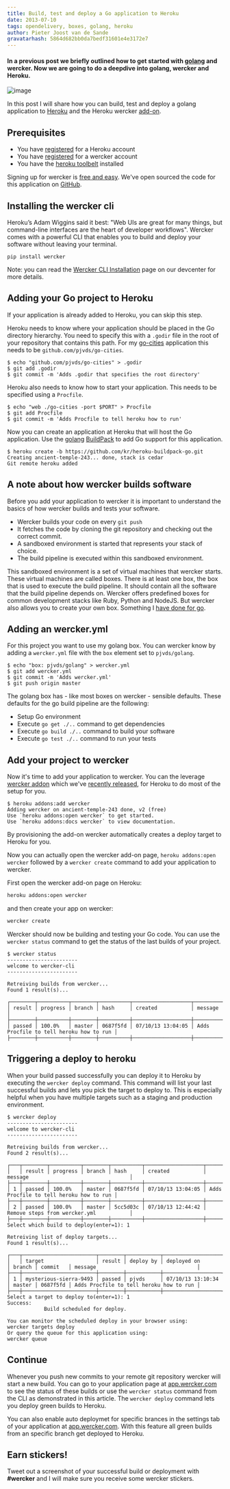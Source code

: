 ```yaml
---
title: Build, test and deploy a Go application to Heroku
date: 2013-07-10
tags: opendelivery, boxes, golang, heroku
author: Pieter Joost van de Sande
gravatarhash: 5864d682bb0da7bedf31601e4e3172e7
---
```


<h4 class="subheader">
In a previous post we briefly outlined how to get started with <a href="http://blog.wercker.com/2013/07/10/Golang-on-wercker.html">golang</a> and wercker. Now we are going to do a deepdive into golang, wercker and Heroku.
</h4>

![image](https://s3.amazonaws.com/uploads.hipchat.com/36172/251802/hyi5dw0l78894x1/upload.png)

In this post I will share how you can build, test and deploy a golang application to [Heroku](http://heroku.com) and the Heroku wercker [add-on](https://addons.heroku.com/wercker).

## Prerequisites

* You have [registered](https://id.heroku.com/signup) for a Heroku account
* You have [registered](https://app.wercker.com/users/new/) for a wercker account
* You have the [heroku toolbelt](https://toolbelt.heroku.com/) installed

Signing up for wercker is [free and easy](https://app.wercker.com/users/new/). We've open sourced the code for this application on [GitHub](https://github.com/pjvds/go-cities).

## Installing the wercker cli

Heroku’s Adam Wiggins said it best: "Web UIs are great for many things, but command-line interfaces are the heart of developer workflows". Wercker comes with a powerful CLI that enables you to build and deploy your software without leaving your terminal.

    pip install wercker

Note: you can read the [Wercker CLI Installation](http://devcenter.wercker.com/articles/cli/installation.html) page on our devcenter for more details.

## Adding your Go project to Heroku

If your application is already added to Heroku, you can skip this step.

Heroku needs to know where your application should be placed in the Go directory hierarchy. You need to specify this with a `.godir` file in the root of your repository that contains this path. For my [go-cities](https://github.com/pjvds/go-cities) application this needs to be `github.com/pjvds/go-cities`.

    $ echo "github.com/pjvds/go-cities" > .godir
    $ git add .godir
    $ git commit -m 'Adds .godir that specifies the root directory'

Heroku also needs to know how to start your application. This needs to be specified using a `Procfile`.

    $ echo "web ./go-cities -port $PORT" > Procfile
    $ git add Procfile
    $ git commit -m 'Adds Procfile to tell heroku how to run'

Now you can create an application at Heroku that will host the Go application. Use the [golang](http://mmcgrana.github.io/2012/09/getting-started-with-go-on-heroku.html) [BuildPack](https://github.com/kr/heroku-buildpack-go) to add Go support for this application.

    $ heroku create -b https://github.com/kr/heroku-buildpack-go.git
    Creating ancient-temple-243... done, stack is cedar
    Git remote heroku added

## A note about how wercker builds software

Before you add your application to wercker it is important to understand the basics of how wercker builds and tests your software.

* Wercker builds your code on every `git push`
* It fetches the code by cloning the git repository and checking out the correct commit.
* A sandboxed environment is started that represents your stack of choice.
* The build pipeline is executed within this sandboxed environment.

This sandboxed environment is a set of virtual machines that wercker starts. These virtual machines are called boxes. There is at least one box, the box that is used to execute the build pipeline. It should contain all the software that the build pipeline depends on. Wercker offers predefined boxes for common development stacks like Ruby, Python and NodeJS. But wercker also allows you to create your own box. Something I [have done for go](https://github.com/pjvds/box-golang).

## Adding an wercker.yml

For this project you want to use my golang box. You can wercker know by adding a `wercker.yml` file with the `box` element set to `pjvds/golang`.

    $ echo "box: pjvds/golang" > wercker.yml
    $ git add wercker.yml
    $ git commit -m 'Adds wercker.yml'
    $ git push origin master

The golang box has - like most boxes on wercker - sensible defaults. These defaults for the go build pipeline are the following:

* Setup Go environment
* Execute `go get ./..` command to get dependencies
* Execute `go build ./..` command to build your software
* Execute `go test ./..` command to run your tests

## Add your project to wercker

Now it's time to add your application to wercker. You can the leverage [wercker addon](https://addons.heroku.com/wercker) which we've [recently released](http://blog.wercker.com/2013/07/10/Heroku-addon-public-beta.html), for Heroku to do most of the setup for you.

    $ heroku addons:add wercker
    Adding wercker on ancient-temple-243 done, v2 (free)
    Use `heroku addons:open wercker` to get started.
    Use `heroku addons:docs wercker` to view documentation.

By provisioning the add-on wercker automatically creates a deploy target to Heroku for you.

Now you can actually open the wercker add-on page, `heroku addons:open wercker` followed by a `wercker create` command to add your application to wercker.

First open the wercker add-on page on Heroku:

``` bash
heroku addons:open wercker
```

and then create your app on wercker:

``` bash
wercker create
```

Wercker should now be building and testing your Go code. You can use the `wercker status` command to get the status of the last builds of your project.

    $ wercker status
    -----------------------
    welcome to wercker-cli
    -----------------------

    Retreiving builds from wercker...
    Found 1 result(s)...

    ┌────────┬──────────┬────────┬──────────┬───────────────────┬─────────────────────────────────────────┐
    │ result │ progress │ branch │ hash     │ created           │ message                                 │
    ├────────┼──────────┼────────┼──────────┼───────────────────┼─────────────────────────────────────────┤
    │ passed │ 100.0%   │ master │ 0687f5fd │ 07/10/13 13:04:05 │ Adds Procfile to tell heroku how to run │
    ├────────┼──────────┼────────┼──────────┼───────────────────┼─────────────────────────────────────────┤

## Triggering a deploy to heroku

When your build passed successfully you can deploy it to Heroku by executing the `wercker deploy` command. This command will list your last successful builds and lets you pick the target to deploy to. This is especially helpful when you have multiple targets such as a staging and production environment.

    $ wercker deploy
    -----------------------
    welcome to wercker-cli
    -----------------------

    Retreiving builds from wercker...
    Found 2 result(s)...

    ┌───┬────────┬──────────┬────────┬──────────┬───────────────────┬─────────────────────────────────────────┐
    │   │ result │ progress │ branch │ hash     │ created           │ message                                 │
    ├───┼────────┼──────────┼────────┼──────────┼───────────────────┼─────────────────────────────────────────┤
    │ 1 │ passed │ 100.0%   │ master │ 0687f5fd │ 07/10/13 13:04:05 │ Adds Procfile to tell heroku how to run │
    ├───┼────────┼──────────┼────────┼──────────┼───────────────────┼─────────────────────────────────────────┤
    │ 2 │ passed │ 100.0%   │ master │ 5cc5d03c │ 07/10/13 12:44:42 │ Remove steps from wercker.yml           │
    ├───┼────────┼──────────┼────────┼──────────┼───────────────────┼─────────────────────────────────────────┤
    Select which build to deploy(enter=1): 1

    Retreiving list of deploy targets...
    Found 1 result(s)...

    ┌───┬────────────────────────┬────────┬───────────┬───────────────────┬────────┬──────────┬─────────────────────────────────────────┐
    │   │ target                 │ result │ deploy by │ deployed on       │ branch │ commit   │ message                                 │
    ├───┼────────────────────────┼────────┼───────────┼───────────────────┼────────┼──────────┼─────────────────────────────────────────┤
    │ 1 │ mysterious-sierra-9493 │ passed │ pjvds     │ 07/10/13 13:10:34 │ master │ 0687f5fd │ Adds Procfile to tell heroku how to run │
    ├───┼────────────────────────┼────────┼───────────┼───────────────────┼────────┼──────────┼─────────────────────────────────────────┤
    Select a target to deploy to(enter=1): 1
    Success:
                Build scheduled for deploy.

    You can monitor the scheduled deploy in your browser using:
    wercker targets deploy
    Or query the queue for this application using:
    wercker queue

## Continue

Whenever you push new commits to your remote git repository wercker will start a new build. You can go to your application page at [app.wercker.com](https://app.wercker.com) to see the status of these builds or use the `wercker status` command from the CLI as demonstrated in this article. The `wercker deploy` command lets you deploy green builds to Heroku.

You can also enable auto deploymet for specific brances in the settings tab of your application at [app.wercker.com](https://app.wercker.com). With this feature all green builds from an specific branch get deployed to Heroku.

## Earn stickers!

Tweet out a screenshot of your successful build or deployment with **#wercker** and I will make sure you receive some wercker stickers.
